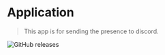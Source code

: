 # Application

> This app is for sending the presence to discord.

![GitHub releases](https://img.shields.io/github/downloads/Presence-Man/Application/total?color=violet&label=Downloads&style=flat-square)

 
